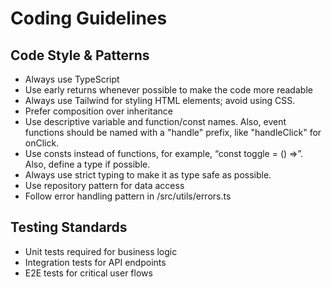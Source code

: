 # Coding Guidelines

## Code Style & Patterns

-   Always use TypeScript
-   Use early returns whenever possible to make the code more readable
-   Always use Tailwind for styling HTML elements; avoid using CSS.
-   Prefer composition over inheritance
-   Use descriptive variable and function/const names. Also, event functions should be named with a "handle" prefix, like "handleClick" for onClick.
-   Use consts instead of functions, for example, “const toggle = () =>”. Also, define a type if possible.
-   Always use strict typing to make it as type safe as possible.
-   Use repository pattern for data access
-   Follow error handling pattern in /src/utils/errors.ts

## Testing Standards

-   Unit tests required for business logic
-   Integration tests for API endpoints
-   E2E tests for critical user flows